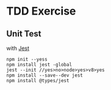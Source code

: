 # TDD Exercise

## Unit Test

with [Jest](https://jestjs.io/docs/getting-started)

```
npm init --yess
npm install jest -global
jest --init //yes>no>node>yes>v8>yes
npm install --save--dev jest
npm install @types/jest
```
